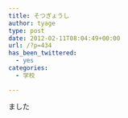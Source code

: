 ```yaml
---
title: そつぎょうし
author: tyage
type: post
date: 2012-02-11T08:04:49+00:00
url: /?p=434
has_been_twittered:
  - yes
categories:
  - 学校

---
```

<p>ました</p>
